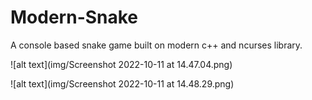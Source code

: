 # Modern-Snake

A console based snake game built on modern c++ and ncurses library.

![alt text](img/Screenshot 2022-10-11 at 14.47.04.png)

![alt text](img/Screenshot 2022-10-11 at 14.48.29.png)


